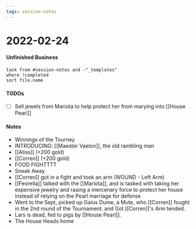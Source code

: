 ```yaml
---
tags: session-notes
---
```


# 2022-02-24

#### Unfinished Business
```dataview
task from #session-notes and -"_templates"
where !completed
sort file.name
```

#### TODOs
- [ ] Sell jewels from Mariota to help protect her from marying into [[House Pearl]]

#### Notes

- Winnings of the Tourney
- INTRODUCING: [[Maester Vaelon]], the old rambling man
- [[Aliss]] (+200 gold)
- [[Corren]] (+200 gold)
- FOOD FIGHTTTT
- Sneak Away
- [[Corren]] got in a fight and took an arm (WOUND - Left Arm)
- [[Feorella]] talked with the [[Mariota]], and is tasked with taking her expensive jewelry and rasing a mercenary force to protect her house instead of relying on the Pearl marriage for defense
- Went to the Sept, picked up Gaius Dume, a Mute, who [[Corren]] fought in the 2nd round of the Tournament. and Got [[Corren]]'s Arm tended.
- Lars is dead, fed to pigs by [[House Pearl]].
- The House Heads home